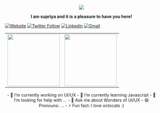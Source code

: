 <p align="center"> 
<img src="https://github.com/supriya1511/supriya1511/blob/master/Hello.gif">
</p>

<p align="center"><b> I am supriya and it is a pleasure to have you here!</b> <p>
  
  
[![Website](https://img.shields.io/website?label=SupriyaMadiwal&style=for-the-badge&url=https%3A%2F%2FSupriyaMadiwal)](https://supriya1511.github.io/SupriyaMadiwal/) 
[![Twitter Follow](https://img.shields.io/twitter/follow/SupriyaMadiwal?color=1DA1F2&logo=twitter&style=for-the-badge)](https://twitter.com/intent/follow?original_referer=https%3A%2F%2Fgithub.com%2Fcharlesezra&screen_name=SupriyaMadiwal)
[![Linkedin](https://img.shields.io/badge/-supriya--madiwal-blue?style=for-the-badge&logo=Linkedin&logoColor=white&link=https://www.linkedin.com/in/supriya-madiwal/)](https://www.linkedin.com/in/supriya-madiwal/)
[![Gmail](https://img.shields.io/badge/-supriyasmadiwal@gmail.com-d14836?style=for-the-badge&logo=Gmail&logoColor=white&link=mailto:supriyasmadiwal@gmail.com)](mailto:supriyasmadiwal@gmail.com)



 <table align='center'>
  <row>
    <td>
      <img height='172' src='https://github-readme-stats.vercel.app/api/top-langs/?username=supriya1511&theme=graywhite&layout=compact'>
    </td>
    <td>
      <img height='172' src='https://github-readme-stats.vercel.app/api?username=supriya1511&show_icons=true&theme=graywhite'>
    </td>
  </row>
</table>

<p align="center">
- 🔭 I’m currently working on UI/UX
- 🌱 I’m currently learning Javascript
- 🤔 I’m looking for help with ...
- 💬 Ask me about Wonders of UI/UX
- 😄 Pronouns: ...
- ⚡ Fun fact: I love octocats :) 
</p>
<!--- **supriya1511/supriya1511** is a ✨ _special_ ✨ repository because its `README.md` (this file) appears on your GitHub profile.


-->
